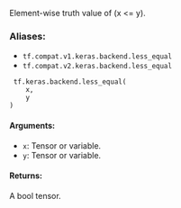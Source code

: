 Element-wise truth value of (x <= y).
### Aliases:
- `tf.compat.v1.keras.backend.less_equal`
- `tf.compat.v2.keras.backend.less_equal`

```
 tf.keras.backend.less_equal(
    x,
    y
)
```
#### Arguments:
- `x`: Tensor or variable.
- `y`: Tensor or variable.
#### Returns:
A bool tensor.
